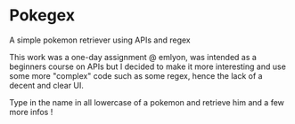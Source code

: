 # Pokegex
A simple pokemon retriever using APIs and regex

This work was a one-day assignment @ emlyon, was intended as a beginners course on APIs but I decided to make it more interesting and use some more "complex" code such as some regex, hence the lack of a decent and clear UI.

Type in the name in all lowercase of a pokemon and retrieve him and a few more infos !
